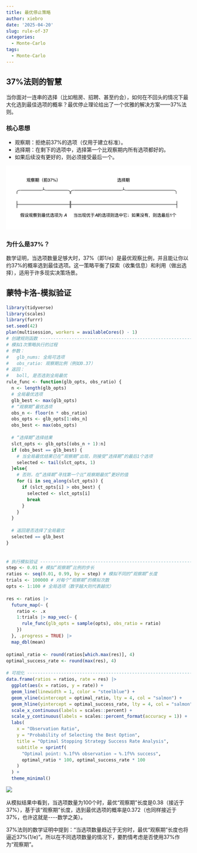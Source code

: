 ```yaml
---
title: 最优停止策略
author: xiebro
date: '2025-04-20'
slug: rule-of-37
categories:
  - Monte-Carlo
tags:
  - Monte-Carlo
---
```


## 37%法则的智慧

当你面对一连串的选择（比如租房、招聘、甚至约会），如何在不回头的情况下最大化选到最佳选项的概率？最优停止理论给出了一个优雅的解决方案——37%法则。

### 核心思想
- 观察期：拒绝前37%的选项（仅用于建立标准）。
- 选择期：在剩下的选项中，选择第一个比观察期内所有选项都好的。
- 如果后续没有更好的，则必须接受最后一个。

![](images/rule.png)

### 为什么是37%？
数学证明，当选项数量足够大时，37%（即1/e）是最优观察比例，并且能让你以约37%的概率选到最佳选项。这一策略平衡了探索（收集信息）和利用（做出选择），适用于许多现实决策场景。


## 蒙特卡洛-模拟验证

```r
library(tidyverse)
library(scales)
library(furrr)
set.seed(42)
plan(multisession, workers = availableCores() - 1)
# 创建规则函数 -----------------------------------------------------------------
# 模拟1次策略执行的过程
# 参数：
#   glb_nums: 全局可选项
#   obs_ratio: 观察期比例（例如0.37）
# 返回：
#   boll, 是否选到全局最优
rule_func <- function(glb_opts, obs_ratio) {
  n <- length(glb_opts)
  # 全局最优选项
  glb_best <- max(glb_opts)
  # “观察期”最优选项
  obs_n <- floor(n * obs_ratio)
  obs_opts <- glb_opts[1:obs_n]
  obs_best <- max(obs_opts)

  # “选择期”选择结果
  slct_opts <- glb_opts[(obs_n + 1):n]
  if (obs_best == glb_best) {
    # 当全局最优结果已在“观察期”出现，则接受“选择期”的最后1个选项
    selected <- tail(slct_opts, 1)
  }else{
    # 否则，在“选择期”寻找第一个比“观察期最优”更好的值
    for (i in seq_along(slct_opts)) {
      if (slct_opts[i] > obs_best) {
        selected <- slct_opts[i]
        break
      }
    }
  }

  # 返回是否选择了全局最优
  selected == glb_best
}


# 执行模拟验证 -----------------------------------------------------------------
step <- 0.01 # 模拟“观察期”比例的步长
ratios <- seq(0.01, 0.99, by = step) # 模拟不同的“观察期”长度
trials <- 100000 # 对每个“观察期”的模拟次数
opts <- 1:100 # 全局选项（数字越大则代表越优）

res <- ratios |>
  future_map(~ {
    ratio <- .x
    1:trials |> map_vec(~ {
      rule_func(glb_opts = sample(opts), obs_ratio = ratio)
    })
  }, .progress = TRUE) |>
  map_dbl(mean)

optimal_ratio <- round(ratios[which.max(res)], 4)
optimal_success_rate <- round(max(res), 4)

# 可视化 -----------------------------------------------------------------------
data.frame(ratios = ratios, rate = res) |>
  ggplot(aes(x = ratios, y = rate)) +
  geom_line(linewidth = 1, color = "steelblue") +
  geom_vline(xintercept = optimal_ratio, lty = 4, col = "salmon") +
  geom_hline(yintercept = optimal_success_rate, lty = 4, col = "salmon") +
  scale_x_continuous(labels = scales::percent) +
  scale_y_continuous(labels = scales::percent_format(accuracy = 1)) +
  labs(
    x = "Observation Ratio",
    y = "Probability of Selecting the Best Option",
    title = "Optimal Stopping Strategy Success Rate Analysis",
    subtitle = sprintf(
      "Optimal point: %.1f%% observation → %.1f%% success",
      optimal_ratio * 100, optimal_success_rate * 100
    )
  ) +
  theme_minimal()
```

<img src="{{< blogdown/postref >}}index.en_files/figure-html/unnamed-chunk-1-1.png" width="672" />

从模拟结果中看到，当选项数量为100个时，最优“观察期”长度是0.38（接近于37%），基于该“观察期”长度，选到最优选项的概率是0.372（也同样接近于37%，也许这就是----数学之美）。

37%法则的数学证明中提到：“当选项数量趋近于无穷时，最优“观察期”长度也将逼近37%(1/e)”。所以在不同选项数量的情况下，要酌情考虑是否使用37%作为“观察期”。

